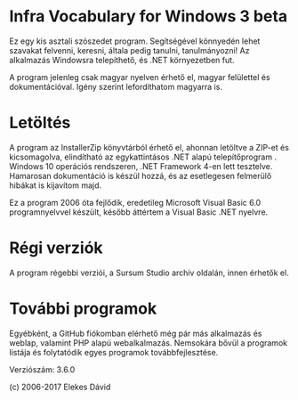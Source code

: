 # Infra Vocabulary for Windows 3 beta

Ez egy kis asztali szószedet program. Segítségével könnyedén lehet szavakat felvenni, keresni, általa pedig tanulni, tanulmányozni!
Az alkalmazás Windowsra telepíthető, és .NET környezetben fut.

A program jelenleg csak magyar nyelven érhető el, magyar felülettel és dokumentációval. Igény szerint lefordíthatom magyarra is.


# Letöltés
A program az InstallerZip könyvtárból érhető el, ahonnan letöltve a ZIP-et és kicsomagolva, elindítható az egykattintásos .NET alapú telepítőprogram
.
Windows 10 operációs rendszeren, .NET Framework 4-en lett tesztelve. Hamarosan dokumentáció is készül hozzá, és az esetlegesen felmerülő hibákat is kijavítom majd.

Ez a program 2006 óta fejlődik, eredetileg Microsoft Visual Basic 6.0 programnyelvvel készült, később áttértem a Visual Basic .NET nyelvre.

# Régi verziók
A program régebbi verziói, a Sursum Studio archív oldalán, innen érhetők el.

# További programok
Egyébként, a GitHub fiókomban elérhető még pár más alkalmazás és weblap, valamint PHP alapú webalkalmazás. Nemsokára bővül a programok listája és folytatódik egyes programok továbbfejlesztése.

Verziószám: 3.6.0

(c) 2006-2017 Elekes Dávid
